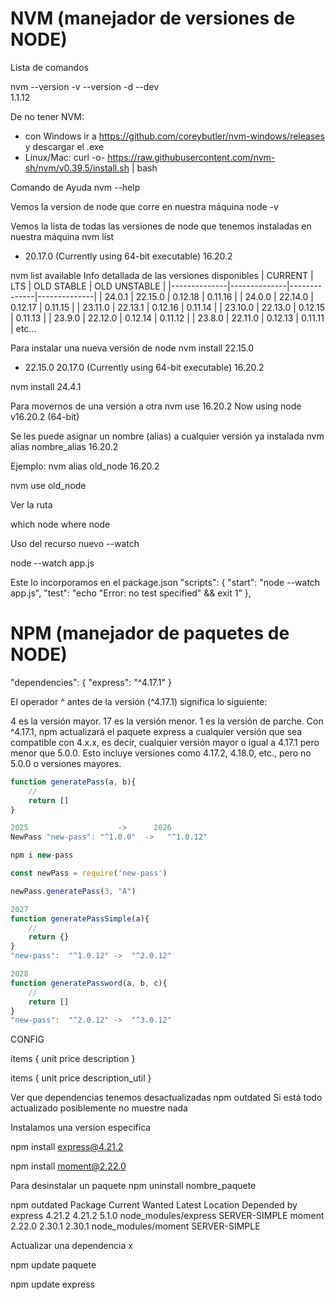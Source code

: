 
# NVM (manejador de versiones de NODE)

Lista de comandos


nvm --version             -v  --version    -d   --dev   
1.1.12

De no tener NVM: 
- con Windows ir a https://github.com/coreybutler/nvm-windows/releases y descargar el .exe
- Linux/Mac:  curl -o- https://raw.githubusercontent.com/nvm-sh/nvm/v0.39.5/install.sh | bash

Comando de Ayuda
nvm --help

Vemos la version de node que corre en nuestra máquina
node -v 


Vemos la lista de todas las versiones de node que tenemos instaladas en nuestra máquina
nvm list
  * 20.17.0 (Currently using 64-bit executable)
    16.20.2

nvm list available
Info detallada de las versiones disponibles
|   CURRENT    |     LTS      |  OLD STABLE  | OLD UNSTABLE |
|--------------|--------------|--------------|--------------|
|    24.0.1    |   22.15.0    |   0.12.18    |   0.11.16    |
|    24.0.0    |   22.14.0    |   0.12.17    |   0.11.15    |
|   23.11.0    |   22.13.1    |   0.12.16    |   0.11.14    |
|   23.10.0    |   22.13.0    |   0.12.15    |   0.11.13    |
|    23.9.0    |   22.12.0    |   0.12.14    |   0.11.12    |
|    23.8.0    |   22.11.0    |   0.12.13    |   0.11.11    |
etc...


Para instalar una nueva versión de node
nvm install 22.15.0
  * 22.15.0
    20.17.0 (Currently using 64-bit executable)
    16.20.2

nvm install 24.4.1

Para movernos de una versión a otra
nvm use 16.20.2
Now using node v16.20.2 (64-bit)


Se les puede asignar un nombre (alias) a cualquier versión ya instalada
nvm alias nombre_alias 16.20.2

Ejemplo:
nvm alias old_node 16.20.2

nvm use old_node


Ver la ruta

which node
where node


Uso del recurso nuevo
--watch

node --watch app.js

Este lo incorporamos en el package.json
"scripts": {
    "start": "node --watch app.js",
    "test": "echo \"Error: no test specified\" && exit 1"
  },




# NPM (manejador de paquetes de NODE)

"dependencies": {
    "express": "^4.17.1"
  }

El operador ^ antes de la versión (^4.17.1) significa lo siguiente:

4 es la versión mayor.
17 es la versión menor.
1 es la versión de parche.
Con ^4.17.1, npm actualizará el paquete express a cualquier versión que sea compatible con 4.x.x, 
es decir, cualquier versión mayor o igual a 4.17.1 pero menor que 5.0.0. Esto incluye versiones como 
4.17.2, 4.18.0, etc., pero no 5.0.0 o versiones mayores.

```js
function generatePass(a, b){
    //
    return []
}

2025                    ->      2026
NewPass "new-pass": "^1.0.0"  ->   "^1.0.12"

npm i new-pass

const newPass = require('new-pass')

newPass.generatePass(3, "A")

2027
function generatePassSimple(a){
    //
    return {}
}
"new-pass":  "^1.0.12" ->  "^2.0.12"

2028
function generatePassword(a, b, c){
    //
    return []
}
"new-pass":  "^2.0.12" ->  "^3.0.12"

```

CONFIG

items {
    unit 
    price
    description
}


items {
    unit 
    price
    description_util
}


Ver que dependencias tenemos desactualizadas
npm outdated
Si está todo actualizado posiblemente no muestre nada

Instalamos una version especifica

npm install express@4.21.2

npm install moment@2.22.0

Para desinstalar un paquete
npm uninstall nombre_paquete

npm outdated
Package  Current  Wanted  Latest  Location              Depended by
express   4.21.2  4.21.2   5.1.0  node_modules/express  SERVER-SIMPLE
moment    2.22.0  2.30.1  2.30.1  node_modules/moment   SERVER-SIMPLE


Actualizar una dependencia x

npm update paquete

npm update express